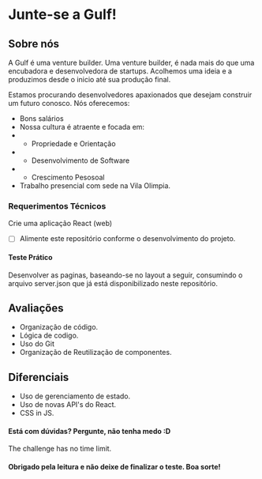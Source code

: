 # Junte-se a Gulf!

## Sobre nós
A Gulf é uma venture builder. Uma venture builder, é nada mais do que uma encubadora e desenvolvedora de startups. Acolhemos uma ideia e a produzimos desde o inicio até sua produção final.  

Estamos procurando desenvolvedores apaxionados que desejam construir um futuro conosco.
Nós oferecemos:
- Bons salários
- Nossa cultura é atraente e focada em: 
- - Propriedade e Orientação
- - Desenvolvimento de Software
- - Crescimento Pesosoal
- Trabalho presencial com sede na Vila Olimpia. 


### Requerimentos Técnicos

Crie uma aplicação React (web)
- [ ] Alimente este repositório conforme o desenvolvimento do projeto.

#### Teste Prático

Desenvolver as paginas, baseando-se no layout a seguir, consumindo o arquivo server.json que já está disponibilizado neste repositório.

## Avaliações 

- Organização de código.
- Lógica de codigo. 
- Uso do Git
- Organização de Reutilização de componentes. 

## Diferenciais 

- Uso de gerenciamento de estado. 
- Uso de novas API's do React. 
- CSS in JS. 

#### Está com dúvidas? Pergunte, não tenha medo :D

The challenge has no time limit.

#### Obrigado pela leitura e não deixe de finalizar o teste. Boa sorte!


